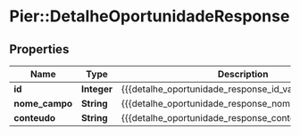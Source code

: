# Pier::DetalheOportunidadeResponse

## Properties
Name | Type | Description | Notes
------------ | ------------- | ------------- | -------------
**id** | **Integer** | {{{detalhe_oportunidade_response_id_value}}} | [optional] 
**nome_campo** | **String** | {{{detalhe_oportunidade_response_nome_campo_value}}} | [optional] 
**conteudo** | **String** | {{{detalhe_oportunidade_response_conteudo_value}}} | [optional] 


